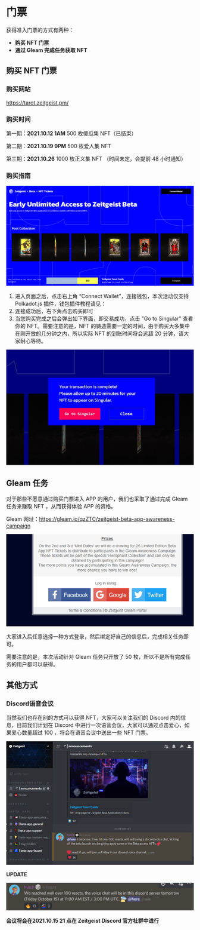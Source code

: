 # 门票

获得准入门票的方式有两种：

- **购买 NFT 门票**
- **通过 Gleam 完成任务获取 NFT**

## 购买 NFT 门票

### **购买网站**

https://tarot.zeitgeist.pm/

### **购买时间**

第一期：**2021.10.12 1AM** 500 枚傻瓜集 NFT（已结束）

第二期：**2021.10.19 9PM** 500 枚爱人集 NFT 

第三期：**2021.10.26** 1000 枚正义集 NFT （时间未定，会提前 48 小时通知）

### **购买指南**

![](https://raw.githubusercontent.com/Whisker17/ImageStoreService/main/image-20211013112311782.png)

1. 进入页面之后，点击右上角 “Connect Wallet”，连接钱包，本次活动仅支持 Polkadot.js 插件，钱包插件教程请见：
2. 连接成功后，右下角点击购买即可
3. 当您购买完成之后会弹出如下界面，即交易成功，点击 "Go to Singular" 查看你的 NFT。需要注意的是，NFT 的铸造需要一定的时间，由于购买大多集中在刚开放的几分钟之内，所以实际 NFT 的到账时间将会远超 20 分钟，请大家耐心等待。

![](https://raw.githubusercontent.com/Whisker17/ImageStoreService/main/image-20211013112733571.png)

## Gleam 任务

对于那些不愿意通过购买门票进入 APP 的用户，我们也采取了通过完成 Gleam 任务来赚取 NFT ，从而获得体验 APP 的资格。

Gleam 网址：https://gleam.io/qzZTC/zeitgeist-beta-app-awareness-campaign

![](https://raw.githubusercontent.com/Whisker17/ImageStoreService/main/image-20211013120845311.png)

大家进入后任意选择一种方式登录，然后绑定好自己的信息后，完成相关任务即可。

需要注意的是，本次活动针对 Gleam 任务只开放了 50 枚，所以不是所有完成任务的用户都可以获得。

## 其他方式
### Discord语音会议
当然我们也存在别的方式可以获得 NFT，大家可以关注我们的 Discord 内的信息，目前我们计划在 Discord 中进行一次语音会议，大家可以通过点击爱心，如果爱心数量超过 100 ，将会在语音会议中送出一些 NFT 门票。

![](https://raw.githubusercontent.com/Whisker17/ImageStoreService/main/image-20211013121250937.png)

**UPDATE**

![](https://raw.githubusercontent.com/Whisker17/imagestoreversion2/main/202110151445812.png)

**会议将会在2021.10.15 21 点在 Zeitgeist Discord 官方社群中进行**

